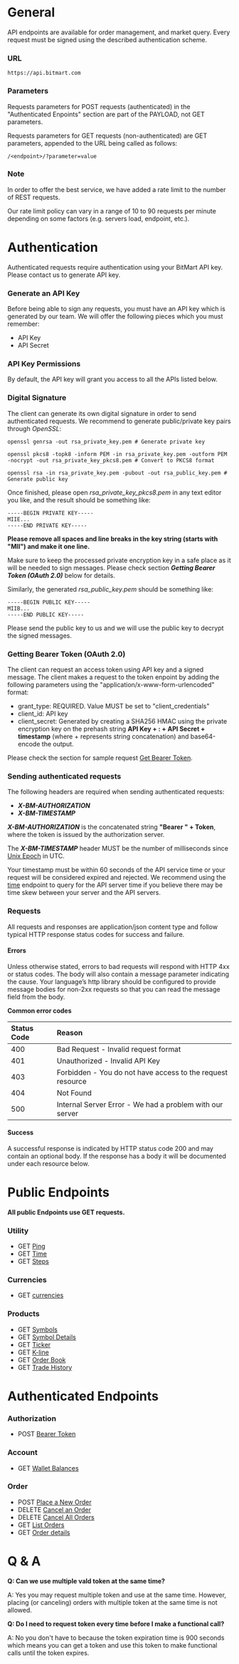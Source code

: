 # General

API endpoints are available for order management, and market query. Every request must be signed using the described authentication scheme.

### URL

```
https://api.bitmart.com
```

### Parameters

Requests parameters for POST requests \(authenticated\) in the "Authenticated Enpoints" section are part of the PAYLOAD, not GET parameters.

Requests parameters for GET requests \(non-authenticated\) are GET parameters, appended to the URL being called as follows:

```
/<endpoint>/?parameter=value
```

### Note

In order to offer the best service, we have added a rate limit to the number of REST requests.

Our rate limit policy can vary in a range of 10 to 90 requests per minute depending on some factors \(e.g. servers load, endpoint, etc.\).



# Authentication

Authenticated requests require authentication using your BitMart API key. Please contact us to generate API key.

### Generate an API Key

Before being able to sign any requests, you must have an API key which is generated by our team. We will offer the following pieces which you must remember:

* API Key
* API Secret

### API Key Permissions

By default, the API key will grant you access to all the APIs listed below.

### Digital Signature

The client can generate its own digital signature in order to send authenticated requests. We recommend to generate public/private key pairs through _OpenSSL_:

```shell
openssl genrsa -out rsa_private_key.pem # Generate private key

openssl pkcs8 -topk8 -inform PEM -in rsa_private_key.pem -outform PEM -nocrypt -out rsa_private_key_pkcs8.pem # Convert to PKCS8 format

openssl rsa -in rsa_private_key.pem -pubout -out rsa_public_key.pem # Generate public key
```

Once finished, please open _rsa_private_key_pkcs8.pem_ in any text editor you like, and the result should be something like:

```
-----BEGIN PRIVATE KEY-----
MIIE...
-----END PRIVATE KEY-----
```

**Please remove all spaces and line breaks in the key string (starts with "MII") and make it one line.**

Make sure to keep the processed private encryption key in a safe place as it will be needed to sign messages. Please check section _**Getting Bearer Token (OAuth 2.0)**_ below for details.

Similarly, the generated _rsa_public_key.pem_ should be something like:
```
-----BEGIN PUBLIC KEY-----
MIIB...
-----END PUBLIC KEY-----
```

Please send the public key to us and we will use the public key to decrypt the signed messages.

### Getting Bearer Token (OAuth 2.0)

The client can request an access token using API key and a signed message. The client makes a request to the token enpoint by adding the following parameters using the "application/x-www-form-urlencoded" format:

* grant_type: REQUIRED. Value MUST be set to "client_credentials"
* client_id: API key
* client_secret: Generated by creating a SHA256 HMAC using the private encryption key on the prehash string **API Key + : + API Secret + timestamp** (where + represents string concatenation) and base64-encode the output.

Please check the section for sample request [Get Bearer Token](rest/authenticated/oauth.md).

### Sending authenticated requests

The following headers are required when sending authenticated requests:

* _**X-BM-AUTHORIZATION**_
* _**X-BM-TIMESTAMP**_

_**X-BM-AUTHORIZATION**_ is the concatenated string **"Bearer " + Token**, where the token is issued by the authorization server.

The _**X-BM-TIMESTAMP**_ header MUST be the number of milliseconds since [Unix Epoch](https://en.wikipedia.org/wiki/Unix_time) in UTC.

Your timestamp must be within 60 seconds of the API service time or your request will be considered expired and rejected. We recommend using the [time](rest/public/time.md) endpoint to query for the API server time if you believe there may be time skew between your server and the API servers.

### Requests

All requests and responses are application/json content type and follow typical HTTP response status codes for success and failure.

#### Errors

Unless otherwise stated, errors to bad requests will respond with HTTP 4xx or status codes. The body will also contain a message parameter indicating the cause. Your language’s http library should be configured to provide message bodies for non-2xx requests so that you can read the message field from the body.

**Common error codes**

| Status Code | Reason |
| :--- | :--- |
| 400 | Bad Request - Invalid request format |
| 401 | Unauthorized - Invalid API Key |
| 403 | Forbidden - You do not have access to the request resource |
| 404 | Not Found |
| 500 | Internal Server Error - We had a problem with our server |

#### Success

A successful response is indicated by HTTP status code 200 and may contain an optional body. If the response has a body it will be documented under each resource below.


# Public Endpoints

**All public Endpoints use GET requests.**

### Utility

* GET [Ping](rest/public/ping.md)
* GET [Time](rest/public/time.md)
* GET [Steps](rest/public/steps.md)

### Currencies

* GET [currencies](rest/public/currencies.md)

### Products

* GET [Symbols](rest/public/symbols.md)
* GET [Symbol Details](rest/public/symbol_details.md)
* GET [Ticker](rest/public/ticker.md)
* GET [K-line](rest/public/kline.md)
* GET [Order Book](rest/public/order_book.md)
* GET [Trade History](rest/public/trades.md)


# Authenticated Endpoints

### Authorization

* POST [Bearer Token](rest/authenticated/oauth.md)

### Account

* GET [Wallet Balances](rest/authenticated/wallet_balances.md)

### Order

* POST [Place a New Order](rest/authenticated/post_order.md)
* DELETE [Cancel an Order](rest/authenticated/cancel_order.md)
* DELETE [Cancel All Orders](rest/authenticated/cancel_orders.md)
* GET [List Orders](rest/authenticated/user_orders.md)
* GET [Order details](rest/authenticated/order_details.md)

# Q & A

**Q: Can we use multiple vald token at the same time?**

A: Yes you may request multiple token and use at the same time. However, placing (or canceling) orders with multiple token at the same time is not allowed.

**Q: Do I need to request token every time before I make a functional call?**

A: No you don't have to because the token expiration time is 900 seconds which means you can get a token and use this token to make functional calls until the token expires.




